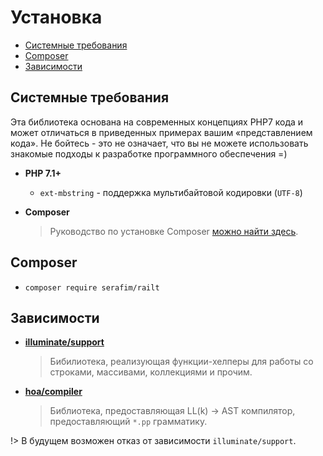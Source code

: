 # Установка

- [Системные требования](/ru/installation#системные-требования)
- [Composer](/ru/installation#composer)
- [Зависимости](/ru/installation#зависимости)

## Системные требования

Эта библиотека основана на современных концепциях PHP7 кода и может
отличаться в приведенных примерах вашим «представлением кода».
Не бойтесь - это не означает, что вы не можете использовать знакомые подходы
к разработке программного обеспечения =)

- **PHP 7.1+**
    - `ext-mbstring` - поддержка мультибайтовой кодировки (`UTF-8`)
    
- **Composer**
    > Руководство по установке Composer [можно найти здесь](https://getcomposer.org/download/).
    
## Composer

- `composer require serafim/railt`
    
## Зависимости

- **[illuminate/support](https://packagist.org/packages/illuminate/support)**
    > Бибилиотека, реализующая функции-хелперы для работы со строками, массивами, коллекциями и прочим.
    
- **[hoa/compiler](https://packagist.org/packages/hoa/compiler)**
    > Библиотека, предоставляющая LL(k) &rarr; AST компилятор, предоставляющий `*.pp` грамматику.
    
!> В будущем возможен отказ от зависимости `illuminate/support`.
    

